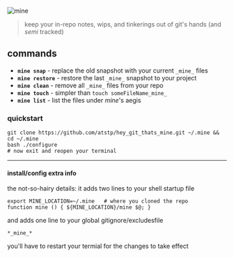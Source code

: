 ![mine](http://atstp.github.io/hey_git_thats_mine/mine_logo.svg?v2)

> keep your in-repo notes, wips, and tinkerings out of git's hands (and _semi_ tracked)

## commands

  * **`mine snap`** - replace the old snapshot with your current `_mine_` files
  * **`mine restore`** - restore the last `_mine_` snapshot to your project
  * **`mine clean`** - remove all `_mine_` files from your repo
  * **`mine touch`** - simpler than `touch someFileName_mine_`
  * **`mine list`** - list the files under _mine_'s aegis

### quickstart

    git clone https://github.com/atstp/hey_git_thats_mine.git ~/.mine && cd ~/.mine
    bash ./configure
    # now exit and reopen your terminal

--------------------------------------------------------------------------------

#### install/config extra info

the not-so-hairy details: it adds two lines to your shell startup file

    export MINE_LOCATION=~/.mine   # where you cloned the repo
    function mine () { ${MINE_LOCATION}/mine $@; }

and adds one line to your global gitignore/excludesfile

    *_mine_*


you'll have to restart your termial for the changes to take effect
